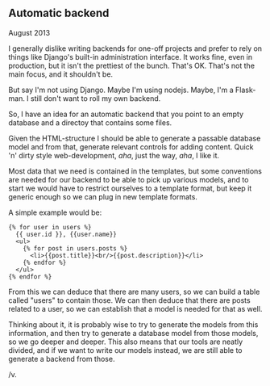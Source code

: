 Automatic backend
-----------------
August 2013

I generally dislike writing backends for one-off projects and prefer to rely on
things like Django's built-in administration interface. It works fine, even in
production, but it isn't the prettiest of the bunch. That's OK. That's not the
main focus, and it shouldn't be.

But say I'm not using Django. Maybe I'm using nodejs. Maybe, I'm a Flask-man. I
still don't want to roll my own backend.

So, I have an idea for an automatic backend that you point to an empty database
and a directoy that contains some files.

Given the HTML-structure I should be able to generate a passable database model
and from that, generate relevant controls for adding content. Quick 'n' dirty
style web-development, *aha*, just the way, *aha*, I like it.

Most data that we need is contained in the templates, but some conventions are
needed for our backend to be able to pick up various models, and to start we 
would have to restrict ourselves to a template format, but keep it generic
enough so we can plug in new template formats.

A simple example would be:

    {% for user in users %}
      {{ user.id }}, {{user.name}}
      <ul>
        {% for post in users.posts %}
          <li>{{post.title}}<br/>{{post.description}}</li>
        {% endfor %}
      </ul>
    {% endfor %}

From this we can deduce that there are many users, so we can build a table 
called "users" to contain those. We can then deduce that there are posts
related to a user, so we can establish that a model is needed for that as well.

Thinking about it, it is probably wise to try to generate the models from this 
information, and then try to generate a database model from those models, so we 
go deeper and deeper. This also means that our tools are neatly divided, and if 
we want to write our models instead, we are still able to generate a backend
from those.

/v.
